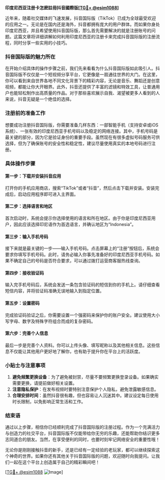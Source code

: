 **印度尼西亚注册卡怎麽註冊抖音國際版[[TG💪+ @esim1088](https://t.me/s/esim1088)]**

近年来，随着社交媒体的飞速发展，抖音国际版（TikTok）已成为全球最受欢迎的应用之一。无论是在国内还是海外，抖音都拥有庞大的用户群体。而如果你身处印度尼西亚，并且希望使用抖音国际版，那么首先需要解决的就是注册账号的问题。这篇文章将详细讲解如何利用印度尼西亚的注册卡来完成抖音国际版的注册流程，同时分享一些实用的小技巧。

### 抖音国际版的魅力所在

在开始介绍具体的操作步骤之前，我们先来看看为什么抖音国际版如此吸引人。抖音国际版不仅仅是一个短视频分享平台，它更像是一扇通往世界的大门。在这里，你可以看到来自世界各地不同文化背景下的精彩内容，无论是音乐、舞蹈还是创意视频，都能让你大开眼界。此外，抖音还提供了丰富的滤镜和特效工具，让普通用户也能轻松制作出高质量的作品。对于那些喜欢展示自我、渴望被更多人看到的人来说，抖音无疑是一个绝佳的选择。

### 注册前的准备工作

想要成功注册抖音国际版，你需要准备几样东西：一部智能手机（支持安卓或iOS系统）、一张有效的印度尼西亚手机号码以及稳定的网络连接。其中，手机号码是最关键的部分，因为它是验证身份的重要手段。虽然现在有很多虚拟号码服务可供选择，但为了确保账号的安全性和稳定性，建议尽量使用真实的本地号码进行注册。

### 具体操作步骤

#### 第一步：下载并安装抖音应用
打开你的手机应用商店，搜索“TikTok”或者“抖音”，然后点击下载并安装。安装完成后，启动应用程序即可进入主界面。

#### 第二步：选择语言和地区
首次启动时，系统会提示你选择使用的语言和所在地区。由于你是印度尼西亚用户，因此应该选择印尼语作为首选语言，并确认地区为“Indonesia”。

#### 第三步：输入手机号码
接下来就是最关键的一步——输入手机号码。点击屏幕上的“注册”按钮后，系统会要求你填写手机号码。此时，请务必输入你事先准备好的印度尼西亚手机号码。如果不确定自己的号码是否符合要求，可以通过拨打运营商客服热线查询。

#### 第四步：接收验证码
输入完手机号码后，系统会发送一条包含验证码的短信到你的手机上。请仔细查看短信内容，并将验证码准确无误地输入到指定位置。

#### 第五步：设置密码
完成验证码验证之后，你需要设置一个强密码来保护你的账户安全。建议使用大小写字母、数字及特殊字符组合而成的复杂密码。

#### 第六步：完善个人信息
最后一步是完善个人资料。你可以上传头像、填写昵称以及其他相关信息。这些信息不仅能让其他用户更好地了解你，也有助于提升你在平台上的活跃度。

### 小贴士与注意事项

1. **避免频繁更换设备**：为了避免被封禁，尽量不要频繁更换登录设备。如果确实需要更换，请提前做好相关设置。
2. **注意隐私保护**：在发布视频时要特别注意保护个人隐私，避免泄露敏感信息。
3. **合理安排时间**：虽然抖音很有趣，但也容易让人沉迷其中。建议设定每日使用时长限制，以免影响正常生活和工作。

### 结束语

通过以上步骤，相信你已经顺利完成了抖音国际版的注册过程。作为一个充满活力与创造力的社交平台，抖音国际版不仅能带给你无穷的乐趣，还能帮助你结识更多志同道合的朋友。当然，在享受便利的同时，也要时刻牢记网络安全的重要性哦！

无论你是刚刚接触抖音的新手，还是已经有一定经验的老玩家，都可以继续探索这个神奇的世界。如果你还有其他关于抖音国际版的问题，欢迎随时向我提问。让我们一起在这个平台上创造属于自己的精彩瞬间吧！

[[TG💪+ @esim1088](https://t.me/s/esim1088) ![Image](https://i.postimg.cc/4NQfJmqS/Snipaste-2025-05-13-00-14-12.png)]
